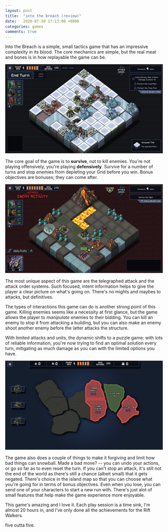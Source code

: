 ```yaml
---
layout: post
title:  "into the breach (review)"
date:   2020-07-30 17:13:00 +0800
categories: games
comments: true
---
```


Into the Breach is a simple, small tactics game that has an impressive complexity in its blood. The core mechanics are simple, but the real meat and bones is in how replayable the game can be.<!--more-->

![itb1](\assets\images\games\20200730172635_1.jpg)

The core goal of the game is to **survive**, not to kill enemies. You're not playing offensively, you're playing **defensively**. Survive for a number of turns and stop enemies from depleting your Grid before you win. Bonus objectives are bonuses; they can come after.

![itb2](\assets\images\games\20200730183637_1.jpg)

The most unique aspect of this game are the telegraphed attack and the attack order systems. Such focused, intent information helps to give the player a clear picture on what's going on. There's no mights and maybes to attacks, but definitives. 

The types of interactions this game can do is another strong point of this game. Killing enemies seems like a necessity at first glance, but the game allows the player to *manipulate* enemies to their bidding. You can kill an enemy to stop it from attacking a building, but you can also make an enemy shoot another enemy before the latter attacks the structure.

With limited attacks and units, the dynamic shifts to a puzzle game; with lots of reliable information, you're now trying to find an optimal solution every turn, mitigating as much damage as you can with the limited options you have. 

![itb0](\assets\images\games\20200730171845_1.jpg)

The game also does a couple of things to make it forgiving and limit how bad things can snowball. Made a bad move? -- you can undo your actions, or go so far as to even reset the turn. If you can't stop an attack, it's still not the end of the world as there's still a chance (albeit small) that it gets negated. There's choice in the island map so that you can choose what you're going for in terms of bonus objectives. Even when you lose, you can send one of your characters to start a new run with. There's just alot of small features that help make the game experience more enjoyable.

This game's amazing and I love it. Each play session is a time sink, I'm almost 20 hours in, and I've only done all the achievements for the Rift Walkers.

five outta five.